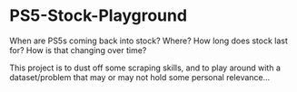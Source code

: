 # PS5-Stock-Playground
 When are PS5s coming back into stock? Where? How long does stock last for? How is that changing over time?
 
 This project is to dust off some scraping skills, and to play around with a dataset/problem that may or may not hold some personal relevance...